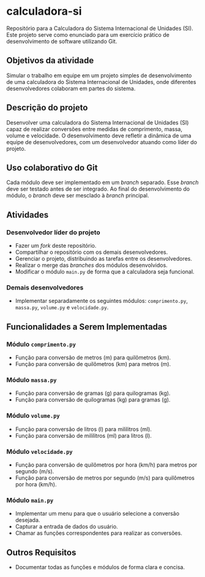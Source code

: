# calculadora-si
Repositório para a Calculadora do Sistema Internacional de Unidades (SI). Este projeto serve como enunciado para um exercício prático de desenvolvimento de software utilizando Git.

## Objetivos da atividade
Simular o trabalho em equipe em um projeto simples de desenvolvimento de uma calculadora do Sistema Internacional de Unidades, onde diferentes desenvolvedores colaboram em partes do sistema.

## Descrição do projeto
Desenvolver uma calculadora do Sistema Internacional de Unidades (SI) capaz de realizar conversões entre medidas de comprimento, massa, volume e velocidade. O desenvolvimento deve refletir a dinâmica de uma equipe de desenvolvedores, com um desenvolvedor atuando como líder do projeto.

## Uso colaborativo do Git
Cada módulo deve ser implementado em um _branch_ separado. Esse _branch_ deve ser testado antes de ser integrado. Ao final do desenvolvimento do módulo, o _branch_ deve ser mesclado à _branch_ principal.

## Atividades

### Desenvolvedor líder do projeto
- Fazer um _fork_ deste repositório.
- Compartilhar o repositório com os demais desenvolvedores.
- Gerenciar o projeto, distribuindo as tarefas entre os desenvolvedores.
- Realizar o merge das _branches_ dos módulos desenvolvidos.
- Modificar o módulo `main.py` de forma que a calculadora seja funcional.

### Demais desenvolvedores
- Implementar separadamente os seguintes módulos: `comprimento.py`, `massa.py`, `volume.py` e `velocidade.py`.

## Funcionalidades a Serem Implementadas

### Módulo `comprimento.py`
- Função para conversão de metros (m) para quilômetros (km).
- Função para conversão de quilômetros (km) para metros (m).

### Módulo `massa.py`
- Função para conversão de gramas (g) para quilogramas (kg).
- Função para conversão de quilogramas (kg) para gramas (g).

### Módulo `volume.py`
- Função para conversão de litros (l) para mililitros (ml).
- Função para conversão de mililitros (ml) para litros (l).

### Módulo `velocidade.py`
- Função para conversão de quilômetros por hora (km/h) para metros por segundo (m/s).
- Função para conversão de metros por segundo (m/s) para quilômetros por hora (km/h).

### Módulo `main.py`
- Implementar um menu para que o usuário selecione a conversão desejada.
- Capturar a entrada de dados do usuário.
- Chamar as funções correspondentes para realizar as conversões.

## Outros Requisitos
- Documentar todas as funções e módulos de forma clara e concisa.

